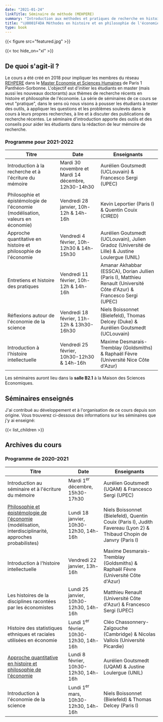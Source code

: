 ```yaml
---
date: "2021-01-24"
linkTitle: Séminaire de méthode (MEHPERE)
summary: "Introduction aux méthodes et pratiques de recherche en histoire et pilosophie de l'économie et présentation de travaux de recherche récents."
title: "\U0001F4DA Méthodes en histoire et en philosophie de l'économie récente (M2 ESH, Paris 1)"
type: book
---
```


{{< figure src="featured.jpg" >}}

{{< toc hide_on="xl" >}}

## De quoi s'agit-il ?

Le cours a été créé en 2018 pour impliquer les membres du réseau [REHPERE](https://rehpere.org/membres/) dans le [Master Economie et Sciences Humaines](https://rehpere.org/master/#presentation) de Paris 1 Panthéon-Sorbonne. L'objectif est d'initier les étudiants en master (mais aussi les nouveaux doctorants) aux thèmes de recherche récents en histoire et philosophie de l'économie. La série de séminaires de ce cours se veut "pratique", dans le sens où nous visons à pousser les étudiants à tester des outils, à appliquer les questions et les problèmes soulevés dans le cours à leurs propres recherches, à lire et à discuter des publications de recherche récentes. Le séminaire d'introduction apporte des outils et des conseils pour aider les étudiants dans la rédaction de leur mémoire de recherche. 

### Programme pour 2021-2022

| Titre | Date | Enseignants |
| --- | --- | --- |
| Introduction à la recherche et à l'écriture du mémoire | Mardi 30 novembre et Mardi 14 décembre, 12h30-14h30 | Aurélien Goutsmedt (UCLouvain) & Francesco Sergi (UPEC) |
| Philosophie et épistémologie de l'économie (modélisation, valeurs en économie) | Vendredi 28 janvier, 10h-12h & 14h-16h | Kevin Leportier (Paris I) & Quentin Couix (CIRED) |
| Approche quantitative en histoire et philosophie de l'économie | Vendredi 4 février, 10h-12h30 & 14h-15h30 | Aurélien Goutsmedt (UCLouvain), Julien Gradoz (Université de Lille) & Justine Loulergue (UNIL) |
| Entretiens et histoire des pratiques | Vendredi 11 février, 10h-12h & 14h-16h | Amanar Akhabbar (ESSCA), Dorian Jullien (Paris I), Matthieu Renault (Université Côte d'Azur) & Francesco Sergi (UPEC) |
| Réflexions autour de l'économie de la science | Vendredi 18 février, 11h-12h & 13h30-16h30 | Niels Boissonnet (Bielefeld), Thomas Delcey (Duke) & Aurélien Goutsmedt (UCLouvain) |
| Introduction à l'histoire intellectuelle  | Vendredi 25 février, 10h30-12h30 & 14h-16h | Maxime Desmarais-Tremblay (Goldsmiths) & Raphaël Fèvre (Université Nice Côte d'Azur) |

Les séminaires auront lieu dans la **salle B2.1** à la Maison des Sciences Economiques.

## Séminaires enseignés

J'ai contribué au développement et à l'organisation de ce cours depuis son origine. Vous trouverez ci-dessous des informations sur les séminaires que j'y ai enseigné:


{{< list_children >}}

## Archives du cours

### Programme de 2020-2021

| Titre | Date | Enseignants |
| --- | --- | --- |
| Introduction au séminaire et à l'écriture du mémoire | Mardi 1<sup>er</sup> décembre, 15h30-17h30 | Aurélien Goutsmedt (UQAM) & Francesco Sergi (UPEC) |
| [Philosophie et épistémologie de l'économie](/fr/courses/mehpere/epistemo_2021.pdf) (modélisation, interdisciplinarité, approches probabilistes) | Lundi 18 janvier, 10h30-12h30, 14h-16h | Niels Boissonnet (Bielefeld), Quentin Couix (Paris I), Judith Favereau (Lyon 2) & Thibaud Chopin de Janvry (Paris I) |
| Introduction à l'histoire intellectuelle  | Vendredi 22 janvier, 13h-16h | Maxime Desmarais-Tremblay (Goldsmiths) & Raphaël Fèvre (Université Côte d'Azur) |
| Les histoires de la disciplines racontées par les économistes | Lundi 25 janvier, 10h30-12h30, 14h-16h | Matthieu Renault (Université Côte d'Azur) & Francesco Sergi (UPEC) |
|Histoire des statistiques ethniques et raciales utilisées en économie | Lundi 1<sup>er</sup> février, 10h30-12h30, 14h-16h | Cléo Chassonnery-Zaïgouche (Cambridge) & Nicolas Vallois (Université Picardie) |
| [Approche quantitative en histoire et philosophie de l'économie](/courses/mehpere/02-2021-quantitative_analysis/) | Lundi 8 février, 10h30-12h30, 14h-16h | Aurélien Goutsmedt (UQAM) & Justine Loulergue (UNIL) |
| Introduction à l'économie de la science | Lundi 1<sup>er</sup> mars, 10h30-12h30, 14h-16h | Niels Boissonnet (Bielefeld) & Thomas Delcey (Paris I) |


